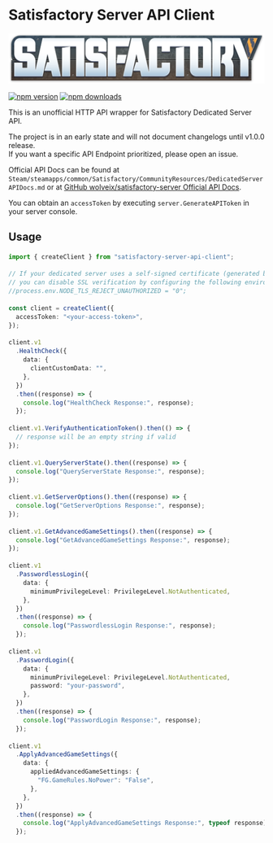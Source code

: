 # Satisfactory Server API Client

![Satisfactory](https://raw.githubusercontent.com/Shinigami92/satisfactory-server-api-client/main/.github/logo.png "Satisfactory logo")

[![npm version](https://badgen.net/npm/v/satisfactory-server-api-client)](https://www.npmjs.com/package/satisfactory-server-api-client)
[![npm downloads](https://badgen.net/npm/dm/satisfactory-server-api-client)](https://www.npmjs.com/package/satisfactory-server-api-client)

This is an unofficial HTTP API wrapper for Satisfactory Dedicated Server API.

The project is in an early state and will not document changelogs until v1.0.0 release.  
If you want a specific API Endpoint prioritized, please open an issue.

Official API Docs can be found at `Steam/steamapps/common/Satisfactory/CommunityResources/DedicatedServerAPIDocs.md` or at [GitHub wolveix/satisfactory-server Official API Docs](https://github.com/wolveix/satisfactory-server/wiki/Official-API-Docs).

You can obtain an `accessToken` by executing `server.GenerateAPIToken` in your server console.

## Usage

```ts
import { createClient } from "satisfactory-server-api-client";

// If your dedicated server uses a self-signed certificate (generated by default),
// you can disable SSL verification by configuring the following environment variable.
//process.env.NODE_TLS_REJECT_UNAUTHORIZED = "0";

const client = createClient({
  accessToken: "<your-access-token>",
});

client.v1
  .HealthCheck({
    data: {
      clientCustomData: "",
    },
  })
  .then((response) => {
    console.log("HealthCheck Response:", response);
  });

client.v1.VerifyAuthenticationToken().then(() => {
  // response will be an empty string if valid
});

client.v1.QueryServerState().then((response) => {
  console.log("QueryServerState Response:", response);
});

client.v1.GetServerOptions().then((response) => {
  console.log("GetServerOptions Response:", response);
});

client.v1.GetAdvancedGameSettings().then((response) => {
  console.log("GetAdvancedGameSettings Response:", response);
});

client.v1
  .PasswordlessLogin({
    data: {
      minimumPrivilegeLevel: PrivilegeLevel.NotAuthenticated,
    },
  })
  .then((response) => {
    console.log("PasswordlessLogin Response:", response);
  });

client.v1
  .PasswordLogin({
    data: {
      minimumPrivilegeLevel: PrivilegeLevel.NotAuthenticated,
      password: "your-password",
    },
  })
  .then((response) => {
    console.log("PasswordLogin Response:", response);
  });

client.v1
  .ApplyAdvancedGameSettings({
    data: {
      appliedAdvancedGameSettings: {
        "FG.GameRules.NoPower": "False",
      },
    },
  })
  .then((response) => {
    console.log("ApplyAdvancedGameSettings Response:", typeof response);
  });
```
